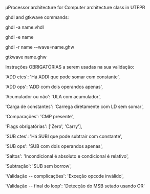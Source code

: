 µProcessor architecture for Computer architecture class in UTFPR


ghdl and gtkwave commands:

ghdl -a name.vhdl

ghdl -e name

ghdl -r name --wave=name.ghw

gtkwave name.ghw

Instruções OBRIGATÓRIAS a serem usadas na sua validação:

'ADD ctes': 'Há ADDI que pode somar com constante',


'ADD ops': 'ADD com dois operandos apenas',

'Acumulador ou não': 'ULA com acumulador',


'Carga de constantes': 'Carrega diretamente com LD sem somar',


'Comparações': 'CMP presente',


'Flags obrigatórias': ['Zero', 'Carry'],


'SUB ctes': 'Há SUBI que pode subtrair com constante',


'SUB ops': 'SUB com dois operandos apenas',


'Saltos': 'Incondicional é absoluto e condicional é relativo',


'Subtração': 'SUB sem borrow',


'Validação -- complicações': 'Exceção opcode inválido',


'Validação -- final do loop': 'Detecção do MSB setado usando OR'
